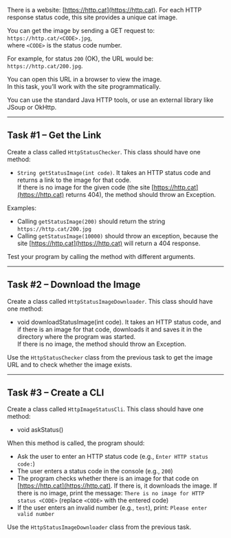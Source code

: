 There is a website: [https://http.cat](https://http.cat). For each HTTP response status code, this site provides a unique cat image.

You can get the image by sending a GET request to:  
`https://http.cat/<CODE>.jpg`,  
where `<CODE>` is the status code number.

For example, for status `200` (OK), the URL would be:  
`https://http.cat/200.jpg`.

You can open this URL in a browser to view the image.  
In this task, you’ll work with the site programmatically.

You can use the standard Java HTTP tools, or use an external library like JSoup or OkHttp.

---

## Task #1 – Get the Link

Create a class called `HttpStatusChecker`. This class should have one method:

- `String getStatusImage(int code)`. It takes an HTTP status code and returns a link to the image for that code.  
  If there is no image for the given code (the site [https://http.cat](https://http.cat) returns 404), the method should throw an Exception. 

Examples:
- Calling `getStatusImage(200)` should return the string `https://http.cat/200.jpg`
- Calling `getStatusImage(10000)` should throw an exception, because the site [https://http.cat](https://http.cat) will return a 404 response.

Test your program by calling the method with different arguments.

---

## Task #2 – Download the Image

Create a class called `HttpStatusImageDownloader`. This class should have one method:

- void downloadStatusImage(int code). It takes an HTTP status code, and if there is an image for that code, downloads it and saves it in the directory where the program was started.  
If there is no image, the method should throw an Exception.

Use the `HttpStatusChecker` class from the previous task to get the image URL and to check whether the image exists.

---

## Task #3 – Create a CLI

Create a class called `HttpImageStatusCli`. This class should have one method:

- void askStatus()

When this method is called, the program should:

- Ask the user to enter an HTTP status code (e.g., `Enter HTTP status code:`)
- The user enters a status code in the console (e.g., `200`)
- The program checks whether there is an image for that code on [https://http.cat](https://http.cat). If there is, it downloads the image. If there is no image, print the message: `There is no image for HTTP status <CODE>` (replace `<CODE>` with the entered code)
- If the user enters an invalid number (e.g., `test`), print: `Please enter valid number`

Use the `HttpStatusImageDownloader` class from the previous task.
